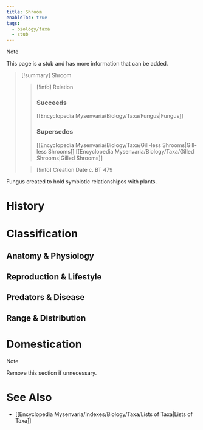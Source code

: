 ```yaml
---
title: Shroom
enableToc: true
tags:
  - biology/taxa
  - stub
---
```


> [!note]
> This page is a stub and has more information that can be added.

> [!summary] Shroom
> > [!info] Relation
> > ### Succeeds
> > [[Encyclopedia Mysenvaria/Biology/Taxa/Fungus|Fungus]]
> > ### Supersedes
> > [[Encyclopedia Mysenvaria/Biology/Taxa/Gill-less Shrooms|Gill-less Shrooms]]
> > [[Encyclopedia Mysenvaria/Biology/Taxa/Gilled Shrooms|Gilled Shrooms]]
>
> > [!info] Creation Date
> > c. BT 479

Fungus created to hold symbiotic relationshipos with plants.
# History

# Classification
## Anatomy & Physiology

## Reproduction & Lifestyle

## Predators & Disease

## Range & Distribution

# Domestication

> [!note]
> Remove this section if unnecessary.
# See Also
- [[Encyclopedia Mysenvaria/Indexes/Biology/Taxa/Lists of Taxa|Lists of Taxa]]